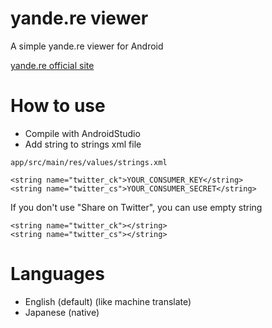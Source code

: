 # yande.re viewer
A simple yande.re viewer for Android

[yande.re official site](https://yande.re)

# How to use
* Compile with AndroidStudio
* Add string to strings xml file

`app/src/main/res/values/strings.xml`
```
<string name="twitter_ck">YOUR_CONSUMER_KEY</string>
<string name="twitter_cs">YOUR_CONSUMER_SECRET</string>
```

If you don't use "Share on Twitter", you can use empty string
```
<string name="twitter_ck"></string>
<string name="twitter_cs"></string>
```

# Languages
* English (default) (like machine translate)
* Japanese (native)


